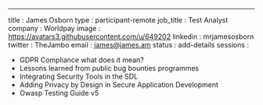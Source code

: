 ---
title           : James Osborn
type            : participant-remote
job_title       : Test Analyst
company         : Worldpay
image           : https://avatars3.githubusercontent.com/u/649202
linkedin        : mrjamesosborn
twitter         : TheJambo
email           : james@james.am
status          : add-details
sessions        :
  - GDPR Compliance what does it mean?
  - Lessons learned from public bug bounties programmes
  - Integrating Security Tools in the SDL
  - Adding Privacy by Design in Secure Application Development
  - Owasp Testing Guide v5
